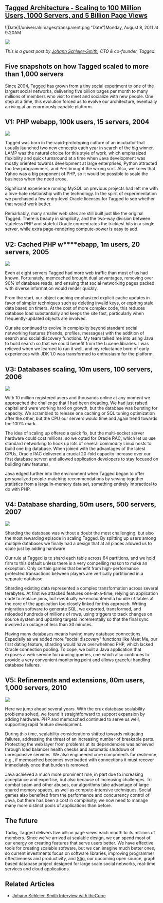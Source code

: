 ## [Tagged Architecture - Scaling to 100 Million Users, 1000 Servers, and 5 Billion Page Views](/blog/2011/8/8/tagged-architecture-scaling-to-100-million-users-1000-server.html)

<div class="journal-entry-tag journal-entry-tag-post-title"><span class="posted-on">![Date](/universal/images/transparent.png "Date")Monday, August 8, 2011 at 9:20AM</span></div>

<div class="body">

![](http://farm7.static.flickr.com/6070/6023161643_5103915345_m.jpg)

_This is a guest post by [Johann Schleier-Smith](http://www.crunchbase.com/person/johann-schleier-smith), CTO & co-founder, Tagged._

## Five snapshots on how Tagged scaled to more than 1,000 servers

Since 2004, [Tagged](http://www.tagged.com/) has grown from a tiny social experiment to one of the largest social networks, delivering five billion pages per month to many millions of members who visit to meet and socialize with new people. One step at a time, this evolution forced us to evolve our architecture, eventually arriving at an enormously capable platform[](http://www.stigdb.org).

## V1: PHP webapp, 100k users, 15 servers, 2004

<span class="full-image-block ssNonEditable"><span>![](http://farm7.static.flickr.com/6007/6009718761_f465daa24b.jpg?__SQUARESPACE_CACHEVERSION=1312502344842)</span></span>

Tagged was born in the rapid-prototyping culture of an incubator that usually launched two new concepts each year in search of the big winner. LAMP was the natural choice for this style of work, which emphasized flexibility and quick turnaround at a time when Java development was mostly oriented towards development at large enterprises, Python attracted too few programmers, and Perl brought the wrong sort. Also, we knew that Yahoo was a big proponent of PHP, so it would be possible to scale the business when the need arose.

Significant experience running MySQL on previous projects had left me with a love-hate relationship with the technology. In the spirit of experimentation we purchased a few entry-level Oracle licenses for Tagged to see whether that would work better.

Remarkably, many smaller web sites are still built just like the original Tagged. There is beauty in simplicity, and the two-way division between stateless PHP and stateful Oracle concentrates the trickiest bits in a single server, while extra page-rendering compute-power is easy to add.

## V2: Cached PHP **w****ebapp, 1m users, 20 servers, 2005**

<span class="full-image-block ssNonEditable"><span>![](http://farm7.static.flickr.com/6124/6009718733_a1f0215987.jpg?__SQUARESPACE_CACHEVERSION=1312502444826)</span></span>

Even at eight servers Tagged had more web traffic than most of us had known. Fortunately, memcached brought dual advantages, removing over 90% of database reads, and ensuing that social networking pages packed with diverse information would render quickly.

From the start, our object caching emphasized explicit cache updates in favor of simpler techniques such as deleting invalid keys, or expiring stale data based on timers. At the cost of more complex code, this reduces database load substantially and keeps the site fast, particularly when frequently-updated objects are involved.

Our site continued to evolve in complexity beyond standard social networking features (friends, profiles, messages) with the addition of search and social discovery functions. My team talked me into using Java to build search so that we could benefit from the Lucene libraries. I was relieved when we learned to run it well, and my reluctance born of early experiences with JDK 1.0 was transformed to enthusiasm for the platform.

## V3: Databases scaling, 10m users, 100 servers, 2006

<span class="full-image-block ssNonEditable"><span>![](http://farm7.static.flickr.com/6027/6009718697_a0482a7af0.jpg?__SQUARESPACE_CACHEVERSION=1312502473359)</span></span>

With 10 million registered users and thousands online at any moment we approached the challenge that I had been dreading. We had just raised capital and were working hard on growth, but the database was bursting for capacity. We scrambled to release one caching or SQL tuning optimization after the other, but the CPU our servers would time and again trend towards the 100% mark.

The idea of scaling up offered a quick fix, but the multi-socket server hardware could cost millions, so we opted for Oracle RAC, which let us use standard networking to hook up lots of several commodity Linux hosts to build one big database. When joined with the advantages of the latest CPUs, Oracle RAC delivered a crucial 20-fold capacity increase over our first database server, and allowed application developers to stay focused on building new features.

Java edged further into the environment when Tagged began to offer personalized people-matching recommendations by sewing together statistics from a large in-memory data set, something entirely impractical to do with PHP.

## V4: Database sharding, 50m users, 500 servers, 2007

<span class="full-image-block ssNonEditable"><span>![](http://farm7.static.flickr.com/6024/6010267986_483d84a809.jpg?__SQUARESPACE_CACHEVERSION=1312502502333)</span></span>

Sharding the database was without a doubt the most challenging, but also the most rewarding episode in scaling Tagged. By splitting up users among multiple databases we finally had a design that at all places allowed us to scale just by adding hardware.

Our rule at Tagged is to shard each table across 64 partitions, and we hold firm to this default unless there is a very compelling reason to make an exception. Only certain games that benefit from high-performance protected transactions between players are vertically partitioned in a separate database.

Sharding existing data represented a complex transformation across several terabytes. At first we attacked features one-at-a-time, relying on application code to replace joins, but eventually we encountered a bundle of tables at the core of the application too closely linked for this approach. Writing migration software to generate SQL, we exported, transformed, and reloaded hundreds of millions of rows, using triggers to track changes on source system and updating targets incrementally so that the final sync involved an outage of less than 30 minutes.

Having many databases means having many database connections. Especially as we added more "social discovery" functions like Meet Me, our first dating feature, sharding would have overwhelmed PHP, which lacked Oracle connection pooling. To cope, we built a Java application that exposes a web service for running queries, one which also continues to provide a very convenient monitoring point and allows graceful handling database failures.

## V5: Refinements and extensions, 80m users, 1,000 servers, 2010

<span class="full-image-block ssNonEditable"><span>![](http://farm7.static.flickr.com/6133/6010267942_9f73ae5cb1.jpg?__SQUARESPACE_CACHEVERSION=1312502537554)</span></span>

Here we jump ahead several years. With the crux database scalability problems solved, we found it straightforward to support expansion by adding hardware. PHP and memcached continued to serve us well, supporting rapid feature development.

During this time, scalability considerations shifted towards mitigating failures, addressing the threat of an increasing number of breakable parts. Protecting the web layer from problems at its dependencies was achieved through load balancer health checks and automatic shutdown of unresponsive services. We also engineered core components for resilience, e.g., if memcached becomes overloaded with connections it must recover immediately once that burden is removed.

Java achieved a much more prominent role, in part due to increasing acceptance and expertise, but also because of increasing challenges. To combat spam and other abuses, our algorithms take advantage of large shared memory spaces, as well as compute-intensive techniques. Social games also benefited from the performance and concurrency control of Java, but there has been a cost in complexity; we now need to manage many more distinct pools of applications than before.

## The future

Today, Tagged delivers five billion page views each month to its millions of members. Since we've arrived at scalable design, we can spend most of our energy on creating features that serve users better. We have effective tools for creating scalable software, but we can imagine much better ones, so current investments focus on software libraries, improving programmer effectiveness and productivity, and [Stig](http://www.stigdb.org), our upcoming open source, graph based database project designed for large scale social networks, real-time services and cloud applications.

## Related Articles

*   [Johann Schleier-Smith Interview with theCube](http://siliconangle.tv/video/johann-schleier-smith-cto-cofounder-tagged)

</div>